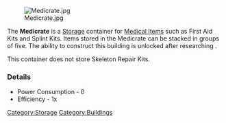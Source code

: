 <figure>
<img src="Medicrate.jpg" title="Medicrate.jpg" />
<figcaption>Medicrate.jpg</figcaption>
</figure>

The **Medicrate** is a [Storage](Storage.md "wikilink") container for
[Medical Items](Medical_Items.md "wikilink") such as First Aid Kits and
Splint Kits. Items stored in the Medicrate can be stacked in groups of
five. The ability to construct this building is unlocked after
researching [](Basic_First_Aid_Kits_(Tech).md).

This container does not store Skeleton Repair Kits.

### Details

- Power Consumption - 0
- Efficiency - 1x

[Category:Storage](Category:Storage "wikilink")
[Category:Buildings](Category:Buildings "wikilink")